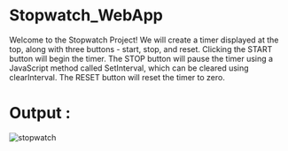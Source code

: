 # Stopwatch_WebApp
Welcome to the Stopwatch Project! We will create a timer displayed at the top, along with three buttons - start, stop, and reset. Clicking the START button will begin the timer. The STOP button will pause the timer using a JavaScript method called SetInterval, which can be cleared using clearInterval. The RESET button will reset the timer to zero. 
# Output :
![stopwatch](https://github.com/mahesh0702/Stopwatch_WebApp/assets/97695969/06a62455-f6cd-425b-b292-1b077ad73dd9)
